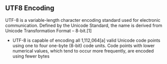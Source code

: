 ## UTF8 Encoding
UTF-8 is a variable-length character encoding standard used for electronic communication. Defined by the Unicode Standard, the name is derived from Unicode Transformation Format – 8-bit.[1]

- UTF-8 is capable of encoding all 1,112,064[a] valid Unicode code points using one to four one-byte (8-bit) code units. Code points with lower numerical values, which tend to occur more frequently, are encoded using fewer bytes

